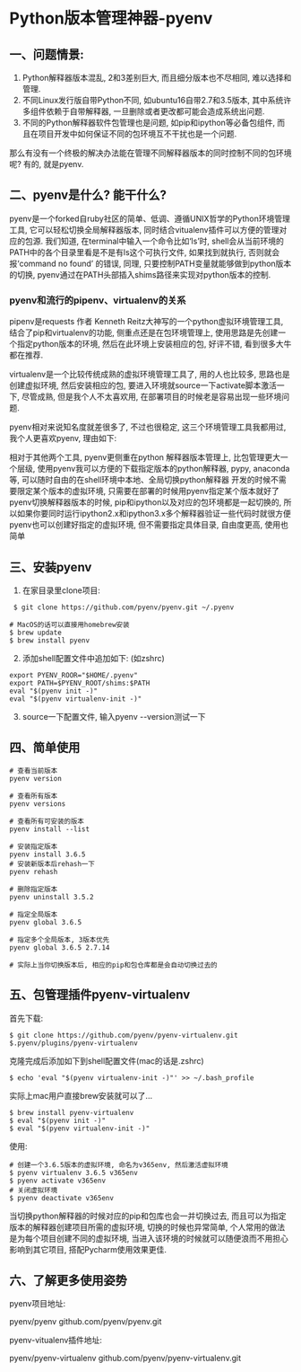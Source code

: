 # Python版本管理神器-pyenv

## 一、问题情景:

1. Python解释器版本混乱, 2和3差别巨大, 而且细分版本也不尽相同, 难以选择和管理.
2. 不同Linux发行版自带Python不同, 如ubuntu16自带2.7和3.5版本, 其中系统许多组件依赖于自带解释器, 一旦删除或者更改都可能会造成系统出问题.
3. 不同的Python解释器软件包管理也是问题, 如pip和ipython等必备包组件, 而且在项目开发中如何保证不同的包环境互不干扰也是一个问题.

那么有没有一个终极的解决办法能在管理不同解释器版本的同时控制不同的包环境呢? 有的, 就是pyenv.

## 二、pyenv是什么? 能干什么?

pyenv是一个forked自ruby社区的简单、低调、遵循UNIX哲学的Python环境管理工具, 它可以轻松切换全局解释器版本, 同时结合vitualenv插件可以方便的管理对应的包源.
我们知道, 在terminal中输入一个命令比如‘ls’时, shell会从当前环境的PATH中的各个目录里看是不是有ls这个可执行文件, 如果找到就执行, 否则就会报‘command no found’ 的错误, 同理, 只要控制PATH变量就能够做到python版本的切换, pyenv通过在PATH头部插入shims路径来实现对python版本的控制.


### pyenv和流行的pipenv、virtualenv的关系

pipenv是requests 作者 Kenneth Reitz大神写的一个python虚拟环境管理工具, 结合了pip和virtualenv的功能, 侧重点还是在包环境管理上, 使用思路是先创建一个指定python版本的环境, 然后在此环境上安装相应的包, 好评不错, 看到很多大牛都在推荐.

virtualenv是一个比较传统成熟的虚拟环境管理工具了, 用的人也比较多, 思路也是创建虚拟环境, 然后安装相应的包, 要进入环境就source一下activate脚本激活一下, 尽管成熟, 但是我个人不太喜欢用, 在部署项目的时候老是容易出现一些环境问题.


pyenv相对来说知名度就差很多了, 不过也很稳定, 这三个环境管理工具我都用过, 我个人更喜欢pyenv, 理由如下:

相对于其他两个工具, pyenv更侧重在python 解释器版本管理上, 比包管理更大一个层级, 使用pyenv我可以方便的下载指定版本的python解释器, pypy, anaconda等, 可以随时自由的在shell环境中本地、全局切换python解释器
开发的时候不需要限定某个版本的虚拟环境, 只需要在部署的时候用pyenv指定某个版本就好了
pyenv切换解释器版本的时候, pip和ipython以及对应的包环境都是一起切换的, 所以如果你要同时运行ipython2.x和ipython3.x多个解释器验证一些代码时就很方便
pyenv也可以创建好指定的虚拟环境, 但不需要指定具体目录, 自由度更高, 使用也简单
## 三、安装pyenv

1. 在家目录里clone项目:

```
 $ git clone https://github.com/pyenv/pyenv.git ~/.pyenv

# MacOS的话可以直接用homebrew安装
$ brew update
$ brew install pyenv 
```

2. 添加shell配置文件中追加如下: (如zshrc)

```
export PYENV_ROOR="$HOME/.pyenv"
export PATH=$PYENV_ROOT/shims:$PATH
eval "$(pyenv init -)"
eval "$(pyenv virtualenv-init -)"
```

3. source一下配置文件, 输入pyenv --version测试一下

## 四、简单使用

```
# 查看当前版本
pyenv version

# 查看所有版本
pyenv versions

# 查看所有可安装的版本
pyenv install --list

# 安装指定版本
pyenv install 3.6.5
# 安装新版本后rehash一下
pyenv rehash

# 删除指定版本
pyenv uninstall 3.5.2

# 指定全局版本
pyenv global 3.6.5

# 指定多个全局版本, 3版本优先
pyenv global 3.6.5 2.7.14

# 实际上当你切换版本后, 相应的pip和包仓库都是会自动切换过去的
```

## 五、包管理插件pyenv-virtualenv

首先下载:
```
$ git clone https://github.com/pyenv/pyenv-virtualenv.git $.pyenv/plugins/pyenv-virtualenv
```
克隆完成后添加如下到shell配置文件(mac的话是.zshrc)

```
$ echo 'eval "$(pyenv virtualenv-init -)"' >> ~/.bash_profile
```

实际上mac用户直接brew安装就可以了...
```
$ brew install pyenv-virtualenv
$ eval "$(pyenv init -)"
$ eval "$(pyenv virtualenv-init -)"
```
使用:
```
# 创建一个3.6.5版本的虚拟环境, 命名为v365env, 然后激活虚拟环境
$ pyenv virtualenv 3.6.5 v365env
$ pyenv activate v365env
# 关闭虚拟环境
$ pyenv deactivate v365env
```

当切换python解释器的时候对应的pip和包库也会一并切换过去, 而且可以为指定版本的解释器创建项目所需的虚拟环境, 切换的时候也异常简单, 个人常用的做法是为每个项目创建不同的虚拟环境, 当进入该环境的时候就可以随便浪而不用担心影响到其它项目, 搭配Pycharm使用效果更佳.

## 六、了解更多使用姿势

pyenv项目地址:

pyenv/pyenv
​github.com/pyenv/pyenv.git

pyenv-vitualenv插件地址:

pyenv/pyenv-virtualenv
​github.com/pyenv/pyenv-virtualenv.git
